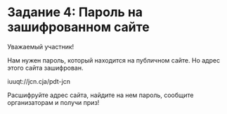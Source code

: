 # Задание 4: Пароль на зашифрованном сайте
Уважаемый участник!

Нам нужен пароль, который находится на публичном сайте. Но адрес этого сайта зашифрован.

iuuqt://jcn.cja/pdt-jcn

Расшифруйте адрес сайта, найдите на нем пароль, сообщите организаторам и получи приз!
